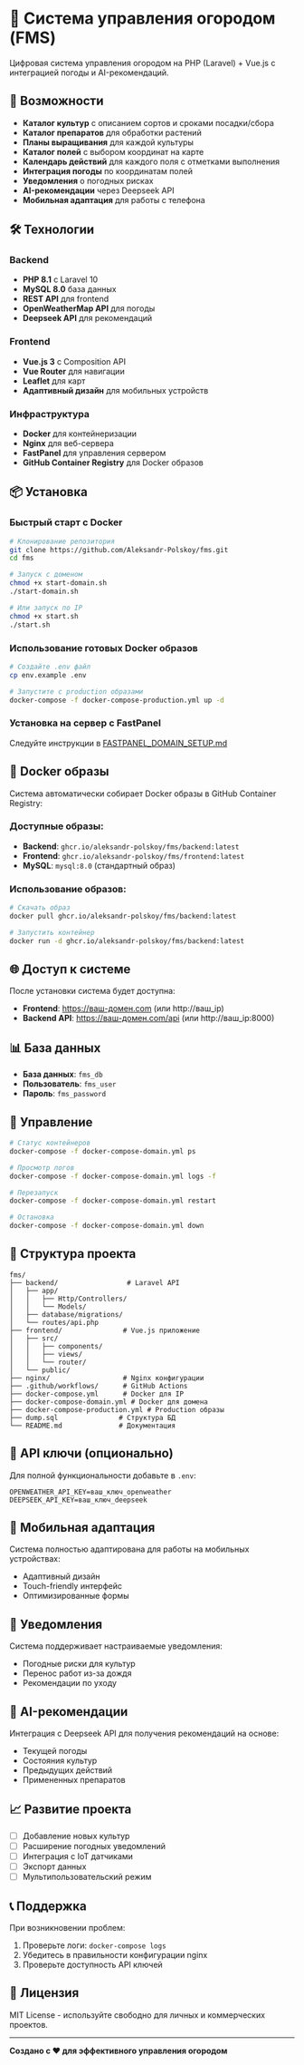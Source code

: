 # 🌱 Система управления огородом (FMS)

Цифровая система управления огородом на PHP (Laravel) + Vue.js с интеграцией погоды и AI-рекомендаций.

## 🚀 Возможности

- **Каталог культур** с описанием сортов и сроками посадки/сбора
- **Каталог препаратов** для обработки растений
- **Планы выращивания** для каждой культуры
- **Каталог полей** с выбором координат на карте
- **Календарь действий** для каждого поля с отметками выполнения
- **Интеграция погоды** по координатам полей
- **Уведомления** о погодных рисках
- **AI-рекомендации** через Deepseek API
- **Мобильная адаптация** для работы с телефона

## 🛠 Технологии

### Backend
- **PHP 8.1** с Laravel 10
- **MySQL 8.0** база данных
- **REST API** для frontend
- **OpenWeatherMap API** для погоды
- **Deepseek API** для рекомендаций

### Frontend
- **Vue.js 3** с Composition API
- **Vue Router** для навигации
- **Leaflet** для карт
- **Адаптивный дизайн** для мобильных устройств

### Инфраструктура
- **Docker** для контейнеризации
- **Nginx** для веб-сервера
- **FastPanel** для управления сервером
- **GitHub Container Registry** для Docker образов

## 📦 Установка

### Быстрый старт с Docker

```bash
# Клонирование репозитория
git clone https://github.com/Aleksandr-Polskoy/fms.git
cd fms

# Запуск с доменом
chmod +x start-domain.sh
./start-domain.sh

# Или запуск по IP
chmod +x start.sh
./start.sh
```

### Использование готовых Docker образов

```bash
# Создайте .env файл
cp env.example .env

# Запустите с production образами
docker-compose -f docker-compose-production.yml up -d
```

### Установка на сервер с FastPanel

Следуйте инструкции в [FASTPANEL_DOMAIN_SETUP.md](FASTPANEL_DOMAIN_SETUP.md)

## 🐳 Docker образы

Система автоматически собирает Docker образы в GitHub Container Registry:

### Доступные образы:
- **Backend**: `ghcr.io/aleksandr-polskoy/fms/backend:latest`
- **Frontend**: `ghcr.io/aleksandr-polskoy/fms/frontend:latest`
- **MySQL**: `mysql:8.0` (стандартный образ)

### Использование образов:
```bash
# Скачать образ
docker pull ghcr.io/aleksandr-polskoy/fms/backend:latest

# Запустить контейнер
docker run -d ghcr.io/aleksandr-polskoy/fms/backend:latest
```

## 🌐 Доступ к системе

После установки система будет доступна:
- **Frontend**: https://ваш-домен.com (или http://ваш_ip)
- **Backend API**: https://ваш-домен.com/api (или http://ваш_ip:8000)

## 📊 База данных

- **База данных**: `fms_db`
- **Пользователь**: `fms_user`
- **Пароль**: `fms_password`

## 🔧 Управление

```bash
# Статус контейнеров
docker-compose -f docker-compose-domain.yml ps

# Просмотр логов
docker-compose -f docker-compose-domain.yml logs -f

# Перезапуск
docker-compose -f docker-compose-domain.yml restart

# Остановка
docker-compose -f docker-compose-domain.yml down
```

## 📁 Структура проекта

```
fms/
├── backend/                 # Laravel API
│   ├── app/
│   │   ├── Http/Controllers/
│   │   └── Models/
│   ├── database/migrations/
│   └── routes/api.php
├── frontend/               # Vue.js приложение
│   ├── src/
│   │   ├── components/
│   │   ├── views/
│   │   └── router/
│   └── public/
├── nginx/                  # Nginx конфигурации
├── .github/workflows/      # GitHub Actions
├── docker-compose.yml      # Docker для IP
├── docker-compose-domain.yml # Docker для домена
├── docker-compose-production.yml # Production образы
├── dump.sql               # Структура БД
└── README.md              # Документация
```

## 🔑 API ключи (опционально)

Для полной функциональности добавьте в `.env`:

```env
OPENWEATHER_API_KEY=ваш_ключ_openweather
DEEPSEEK_API_KEY=ваш_ключ_deepseek
```

## 📱 Мобильная адаптация

Система полностью адаптирована для работы на мобильных устройствах:
- Адаптивный дизайн
- Touch-friendly интерфейс
- Оптимизированные формы

## 🚨 Уведомления

Система поддерживает настраиваемые уведомления:
- Погодные риски для культур
- Перенос работ из-за дождя
- Рекомендации по уходу

## 🤖 AI-рекомендации

Интеграция с Deepseek API для получения рекомендаций на основе:
- Текущей погоды
- Состояния культур
- Предыдущих действий
- Примененных препаратов

## 📈 Развитие проекта

- [ ] Добавление новых культур
- [ ] Расширение погодных уведомлений
- [ ] Интеграция с IoT датчиками
- [ ] Экспорт данных
- [ ] Мультипользовательский режим

## 📞 Поддержка

При возникновении проблем:
1. Проверьте логи: `docker-compose logs`
2. Убедитесь в правильности конфигурации nginx
3. Проверьте доступность API ключей

## 📄 Лицензия

MIT License - используйте свободно для личных и коммерческих проектов.

---

**Создано с ❤️ для эффективного управления огородом** 